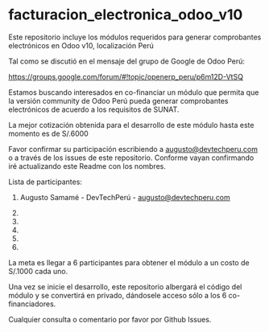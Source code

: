 # facturacion_electronica_odoo_v10
Este repositorio incluye los módulos requeridos para generar comprobantes electrónicos en Odoo v10, localización Perú


Tal como se discutió en el mensaje del grupo de Google de Odoo Perú:

https://groups.google.com/forum/#!topic/openerp_peru/p6m12D-VtSQ

Estamos buscando interesados en co-financiar un módulo que permita que la versión community de Odoo Perú pueda generar comprobantes electrónicos de acuerdo a los requisitos de SUNAT.

La mejor cotización obtenida para el desarrollo de este módulo hasta este momento es de S/.6000

Favor confirmar su participación escribiendo a augusto@devtechperu.com o a través de los issues de este repositorio. Conforme vayan confirmando iré actualizando este Readme con los nombres.


Lista de participantes:

1) Augusto Samamé - DevTechPerú - augusto@devtechperu.com

2)

3)

4)

5)

6)



La meta es llegar a 6 participantes para obtener el módulo a un costo de S/.1000 cada uno.

Una vez se inicie el desarrollo, este repositorio albergará el código del módulo y se convertirá en privado, dándosele acceso sólo a los 6 co-financiadores.

Cualquier consulta o comentario por favor por Github Issues.
